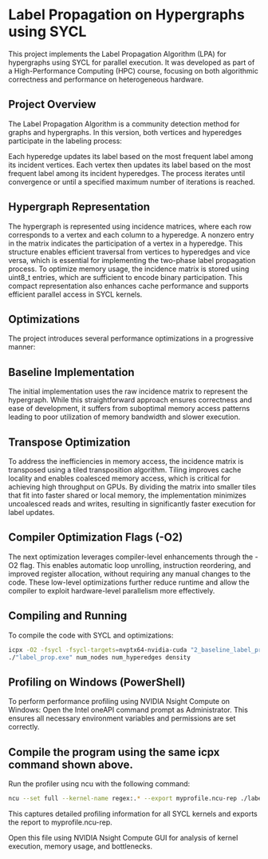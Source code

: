 # Label Propagation on Hypergraphs using SYCL
This project implements the Label Propagation Algorithm (LPA) for hypergraphs using SYCL for parallel execution. It was developed as part of a High-Performance Computing (HPC) course, focusing on both algorithmic correctness and performance on heterogeneous hardware.

## Project Overview
The Label Propagation Algorithm is a community detection method for graphs and hypergraphs. In this version, both vertices and hyperedges participate in the labeling process:

Each hyperedge updates its label based on the most frequent label among its incident vertices.
Each vertex then updates its label based on the most frequent label among its incident hyperedges.
The process iterates until convergence or until a specified maximum number of iterations is reached.

## Hypergraph Representation
The hypergraph is represented using incidence matrices, where each row corresponds to a vertex and each column to a hyperedge. A nonzero entry in the matrix indicates the participation of a vertex in a hyperedge. This structure enables efficient traversal from vertices to hyperedges and vice versa, which is essential for implementing the two-phase label propagation process. To optimize memory usage, the incidence matrix is stored using uint8_t entries, which are sufficient to encode binary participation. This compact representation also enhances cache performance and supports efficient parallel access in SYCL kernels.

## Optimizations
The project introduces several performance optimizations in a progressive manner:

## Baseline Implementation
The initial implementation uses the raw incidence matrix to represent the hypergraph. While this straightforward approach ensures correctness and ease of development, it suffers from suboptimal memory access patterns leading to poor utilization of memory bandwidth and slower execution.

## Transpose Optimization
To address the inefficiencies in memory access, the incidence matrix is transposed using a tiled transposition algorithm. Tiling improves cache locality and enables coalesced memory access, which is critical for achieving high throughput on GPUs. By dividing the matrix into smaller tiles that fit into faster shared or local memory, the implementation minimizes uncoalesced reads and writes, resulting in significantly faster execution for label updates.

## Compiler Optimization Flags (-O2)
The next optimization leverages compiler-level enhancements through the -O2 flag. This enables automatic loop unrolling, instruction reordering, and improved register allocation, without requiring any manual changes to the code. These low-level optimizations further reduce runtime and allow the compiler to exploit hardware-level parallelism more effectively.
## Compiling and Running
To compile the code with SYCL and optimizations:

```bash
icpx -O2 -fsycl -fsycl-targets=nvptx64-nvidia-cuda "2_baseline_label_propagation_transpose.cpp" "../base_implementation/algorithms.cpp" "../base_implementation/utils.cpp" -o "label_prop.exe"
./"label_prop.exe" num_nodes num_hyperedges density
```

## Profiling on Windows (PowerShell)
To perform performance profiling using NVIDIA Nsight Compute on Windows:
Open the Intel oneAPI command prompt as Administrator. This ensures all necessary environment variables and permissions are set correctly.

## Compile the program using the same icpx command shown above.
Run the profiler using ncu with the following command:

```bash
ncu --set full --kernel-name regex:.* --export myprofile.ncu-rep ./label_prop.exe num_nodes num_hyperedges density
```

This captures detailed profiling information for all SYCL kernels and exports the report to myprofile.ncu-rep.

Open this file using NVIDIA Nsight Compute GUI for analysis of kernel execution, memory usage, and bottlenecks.

